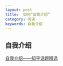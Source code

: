 ```yaml
---
layout: post
title:  如何“自我介绍”
category: 阅读
keywords: 自我介绍
---
```

## 自我介绍

[自我介绍——知乎话题精选](https://www.zhihu.com/topic/19575472/top-answers?page=1)